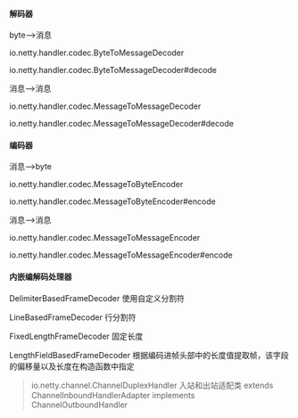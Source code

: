 #### 解码器

byte-->消息

io.netty.handler.codec.ByteToMessageDecoder

io.netty.handler.codec.ByteToMessageDecoder#decode

消息-->消息

io.netty.handler.codec.MessageToMessageDecoder

io.netty.handler.codec.MessageToMessageDecoder#decode

#### 编码器

消息-->byte

io.netty.handler.codec.MessageToByteEncoder

io.netty.handler.codec.MessageToByteEncoder#encode

消息-->消息

io.netty.handler.codec.MessageToMessageEncoder

io.netty.handler.codec.MessageToMessageEncoder#encode

#### 内嵌编解码处理器

DelimiterBasedFrameDecoder 使用自定义分割符

LineBasedFrameDecoder 行分割符

FixedLengthFrameDecoder 固定长度

LengthFieldBasedFrameDecoder 根据编码进帧头部中的长度值提取帧，该字段的偏移量以及长度在构造函数中指定

> io.netty.channel.ChannelDuplexHandler 入站和出站适配类 extends ChannelInboundHandlerAdapter implements ChannelOutboundHandler

